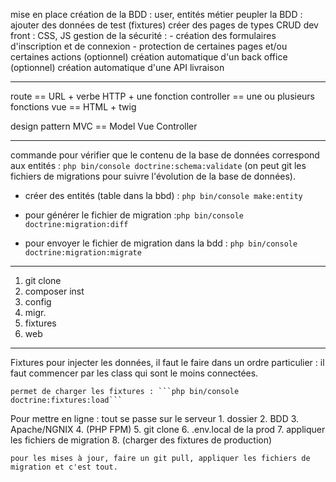 mise en place
création de la BDD : user, entités métier
peupler la BDD : ajouter des données de test (fixtures)
créer des pages de types CRUD
dev front : CSS, JS
gestion de la sécurité : 
    - création des formulaires d'inscription et de connexion
    - protection de certaines pages et/ou certaines actions
(optionnel) création automatique d'un back office
(optionnel) création automatique d'une API
livraison 

-------

route == URL + verbe HTTP + une fonction
controller == une ou plusieurs fonctions
vue == HTML + twig

design pattern MVC == Model Vue Controller

-------

commande pour vérifier que le contenu de la base de données correspond aux entités : ``` php bin/console doctrine:schema:validate ```
(on peut git les fichiers de migrations pour suivre l'évolution de la base de données).

- créer des entités (table dans la bbd) : ```php bin/console make:entity```

- pour générer le fichier de migration :```php bin/console doctrine:migration:diff```

- pour envoyer le fichier de migration dans la bdd : ```php bin/console doctrine:migration:migrate```

---------

1. git clone
2. composer inst
3. config
4. migr.
5. fixtures
6. web

-----

Fixtures
    pour injecter les données, il faut le faire dans un ordre particulier : il faut commencer par les class qui sont le moins connectées.

    permet de charger les fixtures : ```php bin/console doctrine:fixtures:load```


Pour mettre en ligne : 
tout se passe sur le serveur
    1. dossier
    2. BDD
    3. Apache/NGNIX
    4. (PHP FPM)
    5. git clone
    6. .env.local de la prod
    7. appliquer les fichiers de migration 
    8. (charger des fixtures de production)

    pour les mises à jour, faire un git pull, appliquer les fichiers de migration et c'est tout. 
    
